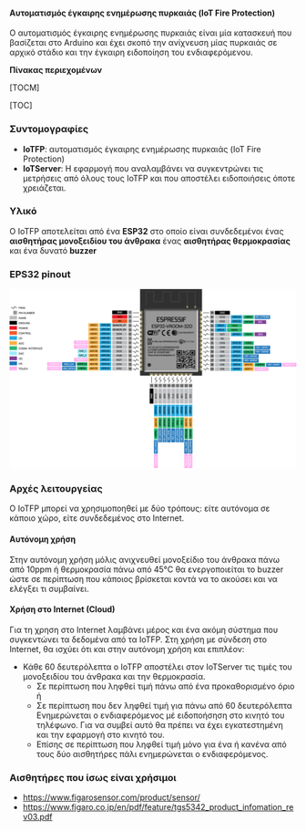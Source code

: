 #### Αυτοματισμός έγκαιρης ενημέρωσης πυρκαιάς (IoT Fire Protection)

Ο αυτοματισμός έγκαιρης ενημέρωσης πυρκαιάς είναι μία κατασκευή που βασίζεται στο Arduino και έχει σκοπό την ανίχνευση μίας πυρκαιάς σε αρχικό στάδιο και την έγκαιρη ειδοποίηση του ενδιαφερόμενου. 


**Πίνακας περιεχομένων**

[TOCM]

[TOC]

### Συντομογραφίες
- **IoTFP**:  αυτοματισμός έγκαιρης ενημέρωσης πυρκαιάς (IoT Fire Protection)
- **IoTServer**: Η εφαρμογή που αναλαμβάνει να συγκεντρώνει τις μετρήσεις από όλους τους IoTFP και που αποστέλει ειδοποιήσεις όποτε χρειάζεται.

### Υλικό
Ο IoTFP αποτελείται από ένα **ESP32** στο οποίο είναι συνδεδεμένοι ένας **αισθητήρας μονοξειδίου του άνθρακα**  ένας **αισθητήρας θερμοκρασίας** και ένα δυνατό **buzzer**

### EPS32 pinout
[![](https://github.com/YiannisBourkelis/IoT-Fire-Alarm/blob/master/docs/images/ESP32-VROOM-32D-PINOUT.png)](https://github.com/YiannisBourkelis/IoT-Fire-Alarm/blob/master/docs/images/ESP32-VROOM-32D-PINOUT.png)

### Αρχές λειτουργείας
Ο IoTFP μπορεί να χρησιμοποηθεί με δύο τρόπους: είτε αυτόνομα σε κάποιο χώρο, είτε συνδεδεμένος στο Internet.
#### Αυτόνομη χρήση
Στην αυτόνομη χρήση μόλις ανιχνευθεί μονοξείδιο του άνθρακα πάνω από 10ppm ή θερμοκρασία πάνω από 45°C θα ενεργοποιείται το buzzer ώστε σε περίπτωση που κάποιος βρίσκεται κοντά να το ακούσει και να ελέγξει τι συμβαίνει.
#### Χρήση στο Internet (Cloud)
Για τη χρηση στο Internet λαμβάνει μέρος και ένα ακόμη σύστημα που συγκεντώνει τα δεδομένα από τα IoTFP.
Στη χρήση με σύνδεση στο Internet, θα ισχύει ότι και στην αυτόνομη χρήση και επιπλέον:
- Κάθε 60 δευτερόλεπτα ο IoTFP αποστέλει στον IoTServer τις τιμές του μονοξειδίου του άνθρακα και την θερμοκρασία.
	- Σε περίπτωση που ληφθεί τιμή πάνω από ένα προκαθορισμένο όριο ή
	- Σε περίπτωση που δεν ληφθεί τιμή για πάνω από 60 δευτερόλεπτα
Ενημερώνεται ο ενδιαφερόμενος μέ ειδοποήσηση στο κινητό του τηλέφωνο. Για να συμβεί αυτό θα πρέπει να έχει εγκατεστημένη και την εφαρμογή στο κινητό του.
	- Επίσης σε περίπτωση που ληφθεί τιμή μόνο για ένα ή κανένα από τους δύο αισθητήρες πάλι ενημερώνεται ο ενδιαφερόμενος.

### Αισθητήρες που ίσως είναι χρήσιμοι
- https://www.figarosensor.com/product/sensor/
- https://www.figaro.co.jp/en/pdf/feature/tgs5342_product_infomation_rev03.pdf

